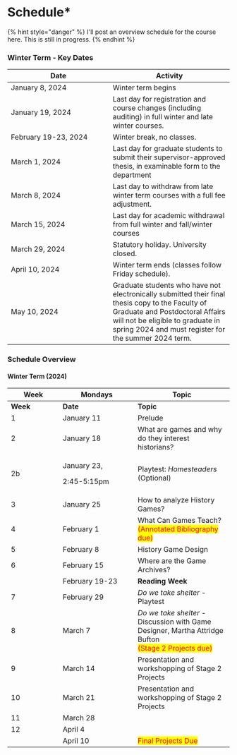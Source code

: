# Schedule\*

{% hint style="danger" %}
I'll post an overview schedule for the course here. This is still in progress.&#x20;
{% endhint %}

### Winter Term - Key Dates

<table><thead><tr><th width="215">Date</th><th>Activity</th></tr></thead><tbody><tr><td>January 8, 2024</td><td>Winter term begins</td></tr><tr><td>January 19, 2024 </td><td>Last day for registration and course changes (including auditing) in full winter and late winter courses.</td></tr><tr><td>February 19-23, 2024 </td><td>Winter break, no classes.</td></tr><tr><td>March 1, 2024 </td><td>Last day for graduate students to submit their supervisor-approved thesis, in examinable form to the department</td></tr><tr><td>March 8, 2024 </td><td>Last day to withdraw from late winter term courses with a full fee adjustment.</td></tr><tr><td>March 15, 2024 </td><td>Last day for academic withdrawal from full winter and fall/winter courses</td></tr><tr><td>March 29, 2024 </td><td>Statutory holiday. University closed.</td></tr><tr><td>April 10, 2024 </td><td>Winter term ends (classes follow Friday schedule).</td></tr><tr><td>May 10, 2024 </td><td>Graduate students who have not electronically submitted their final thesis copy to the Faculty of Graduate and Postdoctoral Affairs will not be eligible to graduate in spring 2024 and must register for the summer 2024 term.</td></tr></tbody></table>



### Schedule Overview

#### Winter Term (2024)

<table data-header-hidden><thead><tr><th width="101.59055118110237">Week</th><th width="154">Mondays</th><th>Topic</th></tr></thead><tbody><tr><td><strong>Week</strong></td><td><strong>Date</strong></td><td><strong>Topic</strong></td></tr><tr><td>1</td><td>January 11</td><td>Prelude</td></tr><tr><td>2</td><td>January 18</td><td>What are games and why do they interest historians?</td></tr><tr><td>2b</td><td><p>January 23, </p><p>2:45-5:15pm</p></td><td>Playtest: <em>Homesteaders</em> (Optional)</td></tr><tr><td>3</td><td>January 25</td><td>How to analyze History Games?</td></tr><tr><td>4</td><td>February 1</td><td>What Can Games Teach?<br><mark style="color:red;">(Annotated Bibliography due)</mark></td></tr><tr><td>5</td><td>February 8</td><td>History Game Design</td></tr><tr><td>6</td><td>February 15</td><td>Where are the Game Archives?</td></tr><tr><td></td><td>February 19-23</td><td><strong>Reading Week</strong></td></tr><tr><td>7</td><td>February 29</td><td><em>Do we take shelter</em> - Playtest</td></tr><tr><td>8</td><td>March 7</td><td><em>Do we take shelter</em> - Discussion with Game Designer, Martha Attridge Bufton<br><mark style="color:red;">(Stage 2 Projects due)</mark></td></tr><tr><td>9</td><td>March 14</td><td>Presentation and workshopping of Stage 2 Projects</td></tr><tr><td>10</td><td>March 21</td><td>Presentation and workshopping of Stage 2 Projects</td></tr><tr><td>11</td><td>March 28 </td><td></td></tr><tr><td>12</td><td>April 4</td><td></td></tr><tr><td></td><td>April 10</td><td><mark style="color:red;">Final Projects Due</mark></td></tr></tbody></table>

